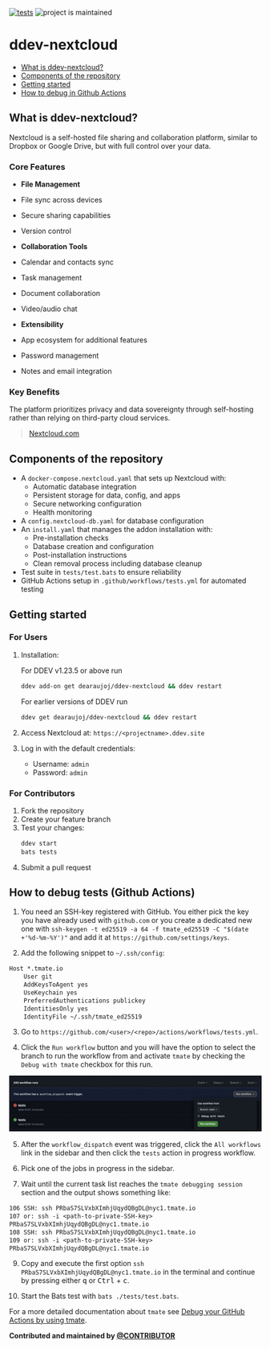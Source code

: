 [![tests](https://github.com/dearaujoj/ddev-nextcloud/actions/workflows/tests.yml/badge.svg)](https://github.com/dearaujoj/ddev-nextcloud/actions/workflows/tests.yml) ![project is maintained](https://img.shields.io/maintenance/yes/2024.svg)

# ddev-nextcloud <!-- omit in toc -->

* [What is ddev-nextcloud?](#what-is-ddev-nextcloud)
* [Components of the repository](#components-of-the-repository)
* [Getting started](#getting-started)
* [How to debug in Github Actions](#how-to-debug-tests-github-actions)

## What is ddev-nextcloud?

Nextcloud is a self-hosted file sharing and collaboration platform, similar to Dropbox or Google Drive, but with full control over your data.

### Core Features

- **File Management**
 - File sync across devices
 - Secure sharing capabilities
 - Version control

- **Collaboration Tools**
 - Calendar and contacts sync
 - Task management
 - Document collaboration
 - Video/audio chat

- **Extensibility**
 - App ecosystem for additional features
 - Password management
 - Notes and email integration

### Key Benefits

The platform prioritizes privacy and data sovereignty through self-hosting rather than relying on third-party cloud services.

> [Nextcloud.com](https://nextcloud.com/)

## Components of the repository

* A `docker-compose.nextcloud.yaml` that sets up Nextcloud with:
  * Automatic database integration
  * Persistent storage for data, config, and apps
  * Secure networking configuration
  * Health monitoring
* A `config.nextcloud-db.yaml` for database configuration
* An `install.yaml` that manages the addon installation with:
  * Pre-installation checks
  * Database creation and configuration
  * Post-installation instructions
  * Clean removal process including database cleanup
* Test suite in `tests/test.bats` to ensure reliability
* GitHub Actions setup in `.github/workflows/tests.yml` for automated testing

## Getting started

### For Users

1. Installation:

    For DDEV v1.23.5 or above run

    ```bash
    ddev add-on get dearaujoj/ddev-nextcloud && ddev restart
    ```

    For earlier versions of DDEV run

    ```bash
    ddev get dearaujoj/ddev-nextcloud && ddev restart
    ```

2. Access Nextcloud at: `https://<projectname>.ddev.site`

3. Log in with the default credentials:
   * Username: `admin`
   * Password: `admin`

### For Contributors

1. Fork the repository
2. Create your feature branch
3. Test your changes:
   ```bash
   ddev start
   bats tests
   ```
4. Submit a pull request

## How to debug tests (Github Actions)

1. You need an SSH-key registered with GitHub. You either pick the key you have already used with `github.com` or you create a dedicated new one with `ssh-keygen -t ed25519 -a 64 -f tmate_ed25519 -C "$(date +'%d-%m-%Y')"` and add it at `https://github.com/settings/keys`.

2. Add the following snippet to `~/.ssh/config`:

```
Host *.tmate.io
    User git
    AddKeysToAgent yes
    UseKeychain yes
    PreferredAuthentications publickey
    IdentitiesOnly yes
    IdentityFile ~/.ssh/tmate_ed25519
```
3. Go to `https://github.com/<user>/<repo>/actions/workflows/tests.yml`.

4. Click the `Run workflow` button and you will have the option to select the branch to run the workflow from and activate `tmate` by checking the `Debug with tmate` checkbox for this run.

![tmate](images/gh-tmate.jpg)

5. After the `workflow_dispatch` event was triggered, click the `All workflows` link in the sidebar and then click the `tests` action in progress workflow.

7. Pick one of the jobs in progress in the sidebar.

8. Wait until the current task list reaches the `tmate debugging session` section and the output shows something like:

```
106 SSH: ssh PRbaS7SLVxbXImhjUqydQBgDL@nyc1.tmate.io
107 or: ssh -i <path-to-private-SSH-key> PRbaS7SLVxbXImhjUqydQBgDL@nyc1.tmate.io
108 SSH: ssh PRbaS7SLVxbXImhjUqydQBgDL@nyc1.tmate.io
109 or: ssh -i <path-to-private-SSH-key> PRbaS7SLVxbXImhjUqydQBgDL@nyc1.tmate.io
```

9. Copy and execute the first option `ssh PRbaS7SLVxbXImhjUqydQBgDL@nyc1.tmate.io` in the terminal and continue by pressing either <kbd>q</kbd> or <kbd>Ctrl</kbd> + <kbd>c</kbd>.

10. Start the Bats test with `bats ./tests/test.bats`.

For a more detailed documentation about `tmate` see [Debug your GitHub Actions by using tmate](https://mxschmitt.github.io/action-tmate/).

**Contributed and maintained by [@CONTRIBUTOR](https://github.com/dearaujoj)**
